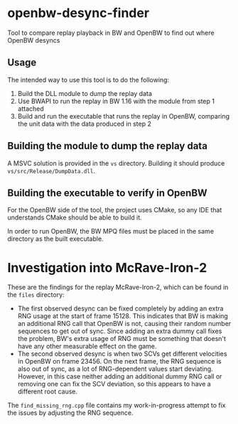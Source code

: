 # openbw-desync-finder
Tool to compare replay playback in BW and OpenBW to find out where OpenBW desyncs

## Usage

The intended way to use this tool is to do the following:

1. Build the DLL module to dump the replay data
2. Use BWAPI to run the replay in BW 1.16 with the module from step 1 attached
3. Build and run the executable that runs the replay in OpenBW, comparing the unit data with the data produced in step 2

## Building the module to dump the replay data

A MSVC solution is provided in the `vs` directory. Building it should produce `vs/src/Release/DumpData.dll`.

## Building the executable to verify in OpenBW

For the OpenBW side of the tool, the project uses CMake, so any IDE that understands CMake should be able to build it.

In order to run OpenBW, the BW MPQ files must be placed in the same directory as the built executable.

# Investigation into McRave-Iron-2

These are the findings for the replay McRave-Iron-2, which can be found in the `files` directory:

- The first observed desync can be fixed completely by adding an extra RNG usage at the start of frame 15128. This indicates that BW is making an additional RNG call that OpenBW is not, causing their random number sequences to get out of sync. Since adding an extra dummy call fixes the problem, BW's extra usage of RNG must be something that doesn't have any other measurable effect on the game.
- The second observed desync is when two SCVs get different velocities in OpenBW on frame 23456. On the next frame, the RNG sequence is also out of sync, as a lot of RNG-dependent values start deviating. However, in this case neither adding an additional dummy RNG call or removing one can fix the SCV deviation, so this appears to have a different root cause.

The `find_missing_rng.cpp` file contains my work-in-progress attempt to fix the issues by adjusting the RNG sequence.
